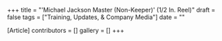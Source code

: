 +++
title = "'Michael Jackson Master (Non-Keeper)' (1/2 In. Reel)"
draft = false
tags = ["Training, Updates, & Company Media"]
date = ""

[Article]
contributors = []
gallery = []
+++